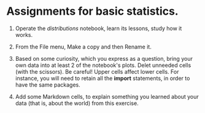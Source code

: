 # Assignments for basic statistics.

1. Operate the _distributions_ notebook, learn its lessons, study how it works.

2. From the File menu, Make a copy and then Rename it. 

3. Based on some curiosity, which you express as a question, bring your own data into at least 2 of the notebook's plots. Delet unneeded cells (with the scissors). Be careful! Upper cells affect lower cells. For instance, you will need to retain all the **import** statements, in order to have the same packages. 

4. Add some Markdown cells, to explain something you learned about your data (that is, about the world) from this exercise.
